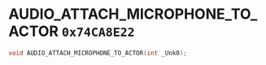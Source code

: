 # AUDIO_ATTACH_MICROPHONE_TO_ACTOR `0x74CA8E22`

```cpp
void AUDIO_ATTACH_MICROPHONE_TO_ACTOR(int _Unk0);
```